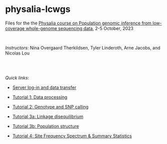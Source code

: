 # physalia-lcwgs
Files for the the [Physalia course on Population genomic inference from low-coverage whole-genome sequencing data](https://www.physalia-courses.org/courses-workshops/course64/), 2-5 October, 2023

<br>

*Instructors*:
Nina Overgaard Therkildsen, Tyler Linderoth, Arne Jacobs, and Nicolas Lou

<br>
<br>

*Quick links*:

* [Server log-in and data transfer](https://github.com/nt246/physalia-lcwgs/blob/main/connection_to_server_2023.pdf)

* [Tutorial 1: Data processing](https://github.com/nt246/physalia-lcwgs/blob/main/day_1/markdowns/data_processing.md)

* [Tutorial 2: Genotype and SNP calling](https://github.com/nt246/physalia-lcwgs/blob/main/day_2/markdowns/00_introduction_v2.md)

* [Tutorial 3a: Linkage disequilibrium](https://github.com/nt246/physalia-lcwgs/blob/main/day_3/markdowns/ld.md)

* [Tutorial 3b: Population structure](https://github.com/nt246/physalia-lcwgs/blob/main/day_3/markdowns/day3_PCA_Admixture_practicals.md)

* [Tutorial 4: Site Frequency Spectrum & Summary Statistics](https://github.com/nt246/physalia-lcwgs/blob/main/day_4/markdowns/sfs_summary_stats.md)



